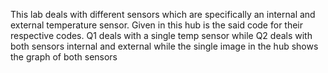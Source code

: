 This lab deals with different sensors which are specifically an internal and external temperature sensor. Given in this hub is the said code for their respective codes. 
Q1 deals with a single temp sensor while Q2 deals with both sensors internal and external while the single image in the hub shows the graph of both sensors
